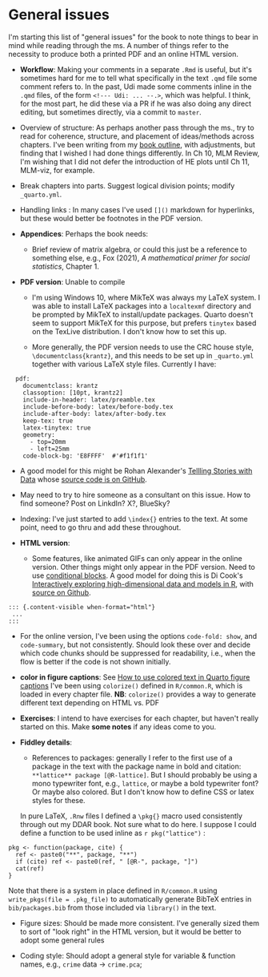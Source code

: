 # General issues

I'm starting this list of "general issues" for the book to note things to bear in mind while reading through the ms.
A number of things refer to the necessity to produce both a printed PDF and an online HTML version.

* **Workflow**: Making your comments in a separate `.Rmd` is useful, but it's sometimes hard for me to tell what specifically
  in the text `.qmd` file some comment refers to. In the past, Udi made some comments inline in the `.qmd` files,
  of the form `<!--- Udi: ... --.>`, which was helpful. I think, for the most part, he did these via a PR if
  he was also doing any direct editing, but sometimes directly, via a commit to `master`.
  
* Overview of structure: As perhaps another pass through the ms., try to read for coherence, structure, and placement of ideas/methods across chapters. 
  I've been writing from my [book outline](TaylorFrancis/book-outline.docx), with adjustments, but finding that
  I wished I had done things differently. In Ch 10, MLM Review, I'm wishing that I did not defer the introduction
  of HE plots until Ch 11, MLM-viz, for example.
  
* Break chapters into parts. Suggest logical division points; modify `_quarto.yml`.

* Handling links : In many cases I've used `[]()` markdown for hyperlinks, but these would better be footnotes in the PDF version.

* **Appendices**: Perhaps the book needs:

  - Brief review of matrix algebra, or could this just be a reference to something else, e.g., Fox (2021), 
  _A mathematical primer for social statistics_, Chapter 1.
  

  

* **PDF version**: Unable to compile

  - I'm using Windows 10, where MikTeX was always my LaTeX system. I was able to install LaTeX packages into a `localtexmf` directory and be prompted by MikTeX to install/update packages. 
  Quarto doesn't seem to support MikTeX for this purpose, but prefers `tinytex` based on the TexLive distribution. I don't know how to set this up.
  
  - More generally, the PDF version needs to use the CRC house style, `\documentclass{krantz}`, and this needs to be set up in `_quarto.yml` together
  with various LaTeX style files.  Currently I have:

```
  pdf:
    documentclass: krantz
    classoption: [10pt, krantz2]
    include-in-header: latex/preamble.tex
    include-before-body: latex/before-body.tex
    include-after-body: latex/after-body.tex
    keep-tex: true
    latex-tinytex: true
    geometry:
      - top=20mm
      - left=25mm
    code-block-bg: 'E8FFFF'  #'#f1f1f1'
```

  - A good model for this might be Rohan Alexander's [Tellling Stories with Data](https://tellingstorieswithdata.com/)
  whose [source code is on GitHub](https://github.com/RohanAlexander/telling_stories/).

  
  - May need to try to hire someone as a consultant on this issue. How to find someone? Post on LinkdIn? X?, BlueSky?
  
  - Indexing: I've just started to add `\index{}` entries to the text. At some point, need to go thru and add these throughout.
  

* **HTML version**:

  - Some features, like animated GIFs can only appear in the online version. Other things might only appear in the PDF version.
  Need to use [conditional blocks](https://quarto.org/docs/authoring/conditional.html). A good model for doing this
  is Di Cook's [Interactively exploring high-dimensional data and models in R](https://dicook.github.io/mulgar_book/),
  with [source on Github](https://github.com/dicook/mulgar_book).


```
::: {.content-visible when-format="html"}
 ...
:::
```

  - For the online version, I've been using the options `code-fold: show`, and `code-summary`, but not consistently. 
  Should look these over and decide which code chunks should be suppressed for readability, i.e., when the flow is 
  better if the code is not shown initially.

* **color in figure captions**: See [How to use colored text in Quarto figure captions](test/caption-colors.qmd)
  I've been using `colorize()` defined in `R/common.R`, which is loaded in every chapter file.
  **NB**: `colorize()` provides a way to generate different text depending on HTML vs. PDF

* **Exercises**: I intend to have exercises for each chapter, but haven't really started on this. 
  Make **some notes** if any ideas come to you.

* **Fiddley details**:

  - References to packages: generally I refer to the first use of a package in the text with the package name in bold and
  citation: `**lattice** package [@R-lattice]`. But I should probably be using a mono typewriter font, e.g., `lattice`,
  or maybe a bold typewriter font? Or maybe also colored. But I don't know how to define CSS or latex styles for these.
  
  In pure LaTeX, `.Rnw` files I defined a `\pkg{}` macro used consistently through out my DDAR book. Not sure what
  to do here. I suppose I could define a function to be used inline as ``r pkg("lattice")`` :

```
pkg <- function(package, cite) {
  ref <- paste0("**", package, "**")
  if (cite) ref <- paste0(ref, " [@R-", package, "]")
  cat(ref)
}
```

  Note that there is a system in place defined in `R/common.R` using `write_pkgs(file = .pkg_file)` to automatically
  generate BibTeX entries in `bib/packages.bib` from those included via `library()` in the text.
  
  - Figure sizes: Should be made more consistent. I've generally sized them to sort of "look right" in the HTML version, but
  it would be better to adopt some general rules
  
  - Coding style: Should adopt a general style for variable & function names, e.g., `crime` data -> `crime.pca`;
  
